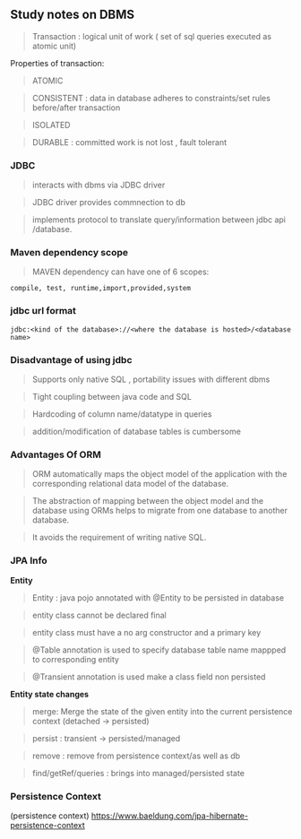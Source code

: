 ## Study notes on DBMS

> Transaction : logical unit of work ( set of sql queries executed as atomic unit)

Properties of transaction:
> ATOMIC

> CONSISTENT : data in database adheres to constraints/set rules before/after transaction

> ISOLATED 

> DURABLE : committed work is not lost , fault tolerant


### JDBC 

> interacts with dbms via JDBC driver 

> JDBC driver provides commnection to db

> implements protocol to translate query/information between jdbc api /database.



### Maven dependency scope

> MAVEN dependency can have one of  6 scopes:

`compile, test, runtime,import,provided,system`


### jdbc url format

`jdbc:<kind of the database>://<where the database is hosted>/<database name>`


### Disadvantage of using jdbc

> Supports only native SQL , portability issues with different dbms

> Tight coupling between java code and SQL

> Hardcoding of column name/datatype in queries

> addition/modification of database tables is cumbersome


### Advantages Of ORM

> ORM automatically maps the object model of the application with the corresponding relational data model of the database.

> The abstraction of mapping between the object model and the database using ORMs helps to migrate from one database to another database.  

> It avoids the requirement of writing native SQL.



### JPA Info

**Entity**

> Entity :  java pojo annotated with @Entity to be persisted in database

> entity class cannot be declared final

> entity class must have a no arg constructor and a primary key

> @Table annotation is used to specify database table name mappped to corresponding entity

> @Transient annotation is used make a class field non persisted 


**Entity state changes**

> merge: Merge the state of the given entity into the current persistence context (detached -> persisted)

> persist : transient -> persisted/managed

> remove : remove from persistence context/as well as db

> find/getRef/queries : brings into managed/persisted state



### Persistence Context

(persistence context) https://www.baeldung.com/jpa-hibernate-persistence-context
